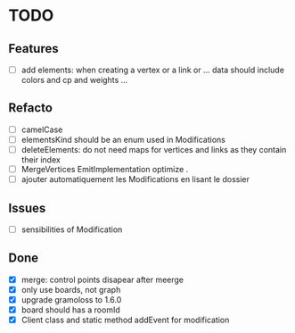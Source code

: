 # TODO

## Features 

- [ ] add elements: when creating a vertex or a link or ... data should include colors and cp and weights ...


## Refacto

- [ ] camelCase
- [ ] elementsKind should be an enum used in Modifications
- [ ] deleteElements: do not need maps for vertices and links as they contain their index
- [ ] MergeVertices EmitImplementation optimize
.
- [ ] ajouter automatiquement les Modifications en lisant le dossier

## Issues

- [ ] sensibilities of Modification

## Done

- [X] merge: control points disapear after meerge
- [X] only use boards, not graph
- [X] upgrade gramoloss to 1.6.0
- [X] board should has a roomId
- [X] Client class and static method addEvent for modification